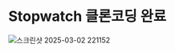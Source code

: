# Stopwatch 클론코딩 완료
![스크린샷 2025-03-02 221152](https://github.com/user-attachments/assets/e6682c5f-d9ca-47cd-9eeb-92c3eb2b8e0c)
